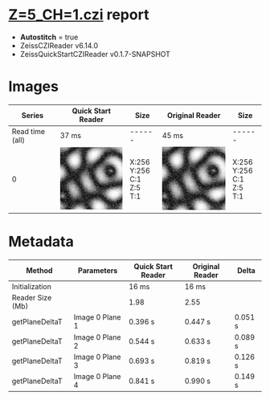 # [Z=5_CH=1.czi](https://zenodo.org/record/7015307/files/Z%3D5_CH%3D1.czi) report
 - **Autostitch** = true
 - ZeissCZIReader v6.14.0
 - ZeissQuickStartCZIReader v0.1.7-SNAPSHOT

# Images 

| Series            | Quick Start Reader | Size | Original Reader | Size |
|-------------------|--------------------|------|-----------------|------|
| Read time (all)   |37 ms|------|45 ms|------|
|0|![Z=5_CH=1.quick_true.flat_true.stitch_true.series_0.jpg](Z=5_CH=1/Z=5_CH=1.quick_true.flat_true.stitch_true.series_0.jpg)|X:256<br>Y:256<br>C:1<br>Z:5<br>T:1|![Z=5_CH=1.quick_false.flat_true.stitch_true.series_0.jpg](Z=5_CH=1/Z=5_CH=1.quick_false.flat_true.stitch_true.series_0.jpg)|X:256<br>Y:256<br>C:1<br>Z:5<br>T:1|

# Metadata

|  Method            | Parameters       | Quick Start Reader | Original Reader | Delta  |
| -------------------|------------------|--------------------|-----------------|------- |
| Initialization     |                  |16 ms|16 ms|        |
| Reader Size (Mb)     |                  |1.98|2.55|        |
| getPlaneDeltaT| Image 0 Plane 1 |  0.396 s |  0.447 s | 0.051 s |
| getPlaneDeltaT| Image 0 Plane 2 |  0.544 s |  0.633 s | 0.089 s |
| getPlaneDeltaT| Image 0 Plane 3 |  0.693 s |  0.819 s | 0.126 s |
| getPlaneDeltaT| Image 0 Plane 4 |  0.841 s |  0.990 s | 0.149 s |

